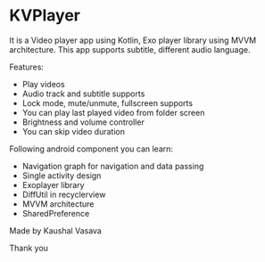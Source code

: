 # KVPlayer
It is a Video player app using Kotlin, Exo player library using MVVM architecture. This app supports subtitle, different audio language.

Features: 
- Play videos
- Audio track and subtitle supports
- Lock mode, mute/unmute, fullscreen supports
- You can play last played video from folder screen
- Brightness and volume controller
- You can skip video duration


Following android component you can learn:
- Navigation graph for navigation and data passing
- Single activity design
- Exoplayer library
- DiffUtil in recyclerview 
- MVVM architecture
- SharedPreference

Made by Kaushal Vasava

Thank you 
